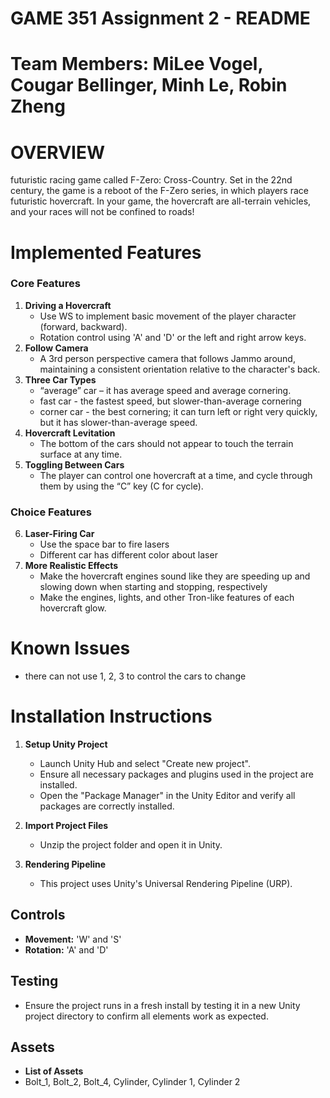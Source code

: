 # GAME 351 Assignment 2 - README
# Team Members: MiLee Vogel, Cougar Bellinger, Minh Le, Robin Zheng
# OVERVIEW
futuristic racing game called F-Zero: Cross-Country. Set in the 22nd century, the game is a reboot of the F-Zero series, in which players race futuristic hovercraft. In your game, the hovercraft are all-terrain vehicles, and your races will not be confined to roads! 
# Implemented Features
### Core Features
1. **Driving a Hovercraft**
   - Use WS to implement basic movement of the player character (forward, backward).
   - Rotation control using 'A' and 'D' or the left and right arrow keys.
2. **Follow Camera**
   - A 3rd person perspective camera that follows Jammo around, maintaining a consistent orientation relative to the character's back.
3. **Three Car Types**
   - “average” car – it has average speed and average cornering.
   - fast car - the fastest speed, but slower-than-average cornering
   - corner car - the best cornering; it can turn left or right very quickly, but it has slower-than-average speed.
4. **Hovercraft Levitation**
   - The bottom of the cars should not appear to touch the terrain surface at any time.
5. **Toggling Between Cars**
   - The player can control one hovercraft at a time, and cycle through them by using the “C” key (C for cycle).
### Choice Features
6. **Laser-Firing Car**
   - Use the space bar to fire lasers
   - Different car has different color about laser
7. **More Realistic Effects**
   -  Make the hovercraft engines sound like they are speeding up and slowing down when starting and stopping, respectively
   -  Make the engines, lights, and other Tron-like features of each hovercraft glow.

# Known Issues
   - there can not use 1, 2, 3 to control the cars to change
# Installation Instructions

1. **Setup Unity Project**
   - Launch Unity Hub and select "Create new project".
   - Ensure all necessary packages and plugins used in the project are installed.
   - Open the "Package Manager" in the Unity Editor and verify all packages are correctly installed.

2. **Import Project Files**
   - Unzip the project folder and open it in Unity.

3. **Rendering Pipeline**
   - This project uses Unity's Universal Rendering Pipeline (URP).
  
## Controls

- **Movement:** 'W' and 'S'
- **Rotation:** 'A' and 'D' 
## Testing

- Ensure the project runs in a fresh install by testing it in a new Unity project directory to confirm all elements work as expected.

## Assets
- **List of Assets**
- Bolt_1, Bolt_2, Bolt_4, Cylinder, Cylinder 1, Cylinder 2
